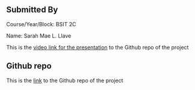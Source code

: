 
## Submitted By
Course/Year/Block: BSIT 2C


Name: Sarah Mae L. Llave

This is the [video link for the presentation](https://github.com/SarahMaee/Llave) to the Github repo of the project



## Github repo

This is the [link](https://github.com/SarahMaee/Llave) to the Github repo of the project




